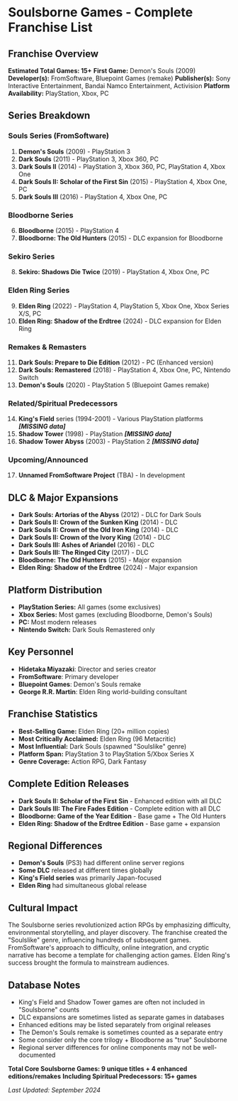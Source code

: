 # Soulsborne Games - Complete Franchise List

## Franchise Overview
**Estimated Total Games: 15+**
**First Game:** Demon's Souls (2009)
**Developer(s):** FromSoftware, Bluepoint Games (remake)
**Publisher(s):** Sony Interactive Entertainment, Bandai Namco Entertainment, Activision
**Platform Availability:** PlayStation, Xbox, PC

## Series Breakdown

### Souls Series (FromSoftware)
1. **Demon's Souls** (2009) - PlayStation 3
2. **Dark Souls** (2011) - PlayStation 3, Xbox 360, PC
3. **Dark Souls II** (2014) - PlayStation 3, Xbox 360, PC, PlayStation 4, Xbox One
4. **Dark Souls II: Scholar of the First Sin** (2015) - PlayStation 4, Xbox One, PC
5. **Dark Souls III** (2016) - PlayStation 4, Xbox One, PC

### Bloodborne Series
6. **Bloodborne** (2015) - PlayStation 4
7. **Bloodborne: The Old Hunters** (2015) - DLC expansion for Bloodborne

### Sekiro Series
8. **Sekiro: Shadows Die Twice** (2019) - PlayStation 4, Xbox One, PC

### Elden Ring Series
9. **Elden Ring** (2022) - PlayStation 4, PlayStation 5, Xbox One, Xbox Series X/S, PC
10. **Elden Ring: Shadow of the Erdtree** (2024) - DLC expansion for Elden Ring

### Remakes & Remasters
11. **Dark Souls: Prepare to Die Edition** (2012) - PC (Enhanced version)
12. **Dark Souls: Remastered** (2018) - PlayStation 4, Xbox One, PC, Nintendo Switch
13. **Demon's Souls** (2020) - PlayStation 5 (Bluepoint Games remake)

### Related/Spiritual Predecessors
14. **King's Field** series (1994-2001) - Various PlayStation platforms ***[MISSING data]***
15. **Shadow Tower** (1998) - PlayStation ***[MISSING data]***
16. **Shadow Tower Abyss** (2003) - PlayStation 2 ***[MISSING data]***

### Upcoming/Announced
17. **Unnamed FromSoftware Project** (TBA) - In development

## DLC & Major Expansions
- **Dark Souls: Artorias of the Abyss** (2012) - DLC for Dark Souls
- **Dark Souls II: Crown of the Sunken King** (2014) - DLC
- **Dark Souls II: Crown of the Old Iron King** (2014) - DLC
- **Dark Souls II: Crown of the Ivory King** (2014) - DLC
- **Dark Souls III: Ashes of Ariandel** (2016) - DLC
- **Dark Souls III: The Ringed City** (2017) - DLC
- **Bloodborne: The Old Hunters** (2015) - Major expansion
- **Elden Ring: Shadow of the Erdtree** (2024) - Major expansion

## Platform Distribution
- **PlayStation Series:** All games (some exclusives)
- **Xbox Series:** Most games (excluding Bloodborne, Demon's Souls)
- **PC:** Most modern releases
- **Nintendo Switch:** Dark Souls Remastered only

## Key Personnel
- **Hidetaka Miyazaki**: Director and series creator
- **FromSoftware**: Primary developer
- **Bluepoint Games**: Demon's Souls remake
- **George R.R. Martin**: Elden Ring world-building consultant

## Franchise Statistics
- **Best-Selling Game:** Elden Ring (20+ million copies)
- **Most Critically Acclaimed:** Elden Ring (96 Metacritic)
- **Most Influential:** Dark Souls (spawned "Soulslike" genre)
- **Platform Span:** PlayStation 3 to PlayStation 5/Xbox Series X
- **Genre Coverage:** Action RPG, Dark Fantasy

## Complete Edition Releases
- **Dark Souls II: Scholar of the First Sin** - Enhanced edition with all DLC
- **Dark Souls III: The Fire Fades Edition** - Complete edition with all DLC
- **Bloodborne: Game of the Year Edition** - Base game + The Old Hunters
- **Elden Ring: Shadow of the Erdtree Edition** - Base game + expansion

## Regional Differences
- **Demon's Souls** (PS3) had different online server regions
- **Some DLC** released at different times globally
- **King's Field series** was primarily Japan-focused
- **Elden Ring** had simultaneous global release

## Cultural Impact
The Soulsborne series revolutionized action RPGs by emphasizing difficulty, environmental storytelling, and player discovery. The franchise created the "Soulslike" genre, influencing hundreds of subsequent games. FromSoftware's approach to difficulty, online integration, and cryptic narrative has become a template for challenging action games. Elden Ring's success brought the formula to mainstream audiences.

## Database Notes
- King's Field and Shadow Tower games are often not included in "Soulsborne" counts
- DLC expansions are sometimes listed as separate games in databases
- Enhanced editions may be listed separately from original releases
- The Demon's Souls remake is sometimes counted as a separate entry
- Some consider only the core trilogy + Bloodborne as "true" Soulsborne
- Regional server differences for online components may not be well-documented

**Total Core Soulsborne Games: 9 unique titles + 4 enhanced editions/remakes**
**Including Spiritual Predecessors: 15+ games**

*Last Updated: September 2024*